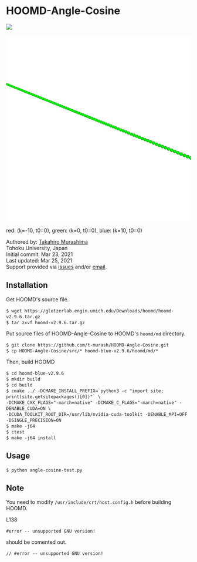 # HOOMD-Angle-Cosine

<img src="https://latex.codecogs.com/gif.latex?&space;U(\theta)=K[1-\cos(\theta-\theta_0)]" />

![Demo](https://github.com/t-murash/HOOMD-Angle-Cosine/blob/master/movie.gif "Demo")

red: (k=-10, t0=0), green: (k=0, t0=0), blue: (k=10, t0=0)

Authored by:
[Takahiro Murashima](https://github.com/t-murash)<br>
Tohoku University, Japan<br>
Initial commit: Mar 23, 2021<br>
Last updated: Mar 25, 2021<br>
Support provided via [issues](https://github.com/t-murash/HOOMD-Angle-Cosine/issues) and/or [email](mailto:murasima@cmpt.phys.tohoku.ac.jp).


## Installation
Get HOOMD's source file.
```
$ wget https://glotzerlab.engin.umich.edu/Downloads/hoomd/hoomd-v2.9.6.tar.gz
$ tar zxvf hoomd-v2.9.6.tar.gz
```

Put source files of HOOMD-Angle-Cosine to HOOMD's `hoomd/md` directory.

```
$ git clone https://github.com/t-murash/HOOMD-Angle-Cosine.git
$ cp HOOMD-Angle-Cosine/src/* hoomd-blue-v2.9.6/hoomd/md/*
```

Then, build HOOMD

```
$ cd hoomd-blue-v2.9.6
$ mkdir build
$ cd build
$ cmake ../ -DCMAKE_INSTALL_PREFIX=`python3 -c "import site; print(site.getsitepackages()[0])"` \
-DCMAKE_CXX_FLAGS="-march=native" -DCMAKE_C_FLAGS="-march=native" -DENABLE_CUDA=ON \
-DCUDA_TOOLKIT_ROOT_DIR=/usr/lib/nvidia-cuda-toolkit -DENABLE_MPI=OFF -DSINGLE_PRECISION=ON
$ make -j64
$ ctest
$ make -j64 install
```

## Usage
```
$ python angle-cosine-test.py
```

## Note
You need to modify `/usr/include/crt/host.config.h` before building HOOMD.

L138
```
#error -- unsupported GNU version!
```
should be comented out.
```
// #error -- unsupported GNU version!
```



